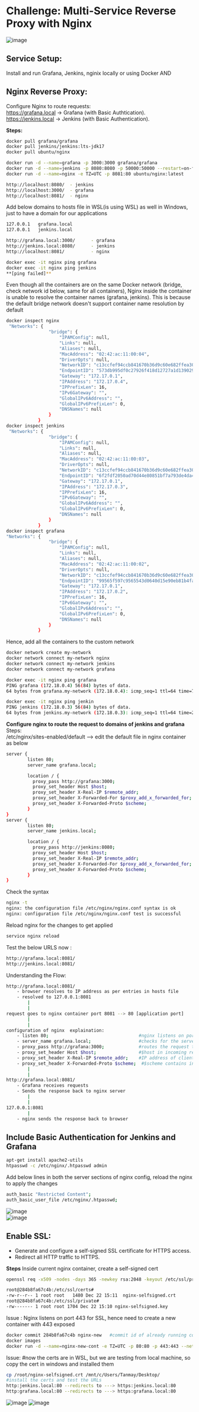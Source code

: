 # Challenge: Multi-Service Reverse Proxy with Nginx

![image](https://github.com/user-attachments/assets/2ba849e3-79a1-4562-afbe-8c43bb899bfe)


## **Service Setup:**  
Install and run Grafana, Jenkins,  nginix locally or using Docker AND  
## **Nginx Reverse Proxy:**  
Configure Nginx to route requests:  
https://grafana.local → Grafana (with Basic Authtication).  
https://jenkins.local → Jenkins (with Basic Authentication).  

**Steps:**
```bash
docker pull grafana/grafana
docker pull jenkins/jenkins:lts-jdk17
docker pull ubuntu/nginx

docker run -d --name=grafana -p 3000:3000 grafana/grafana
docker run -d --name=jenkins -p 8080:8080 -p 50000:50000 --restart=on-failure -v jenkins_home:/var/jenkins_home jenkins/jenkins:lts-jdk17
docker run -d --name=nginx -e TZ=UTC -p 8081:80 ubuntu/nginx:latest

http://localhost:8080/	- jenkins
http://localhost:3000/	- grafana
http://localhost:8081/	- nginx
````
Add below domains to hosts file in WSL(is using WSL) as well in Windows, just to have a domain for our applications  
```bash
127.0.0.1   grafana.local
127.0.0.1   jenkins.local

http://grafana.local:3000/		- grafana
http://jenkins.local:8080/		- jenkins
http://localhost:8081/			- nginx

docker exec -it nginx ping grafana
docker exec -it nginx ping jenkins
**[ping failed]**
```
Even though all the containers are on the same Docker network (bridge, check network id below, same for all containers), Nginx inside the container is unable to resolve the container names (grafana, jenkins). This is because the default bridge network doesn't support container name resolution by default  
```bash
docker inspect nginx
 "Networks": {
                "bridge": {
                    "IPAMConfig": null,
                    "Links": null,
                    "Aliases": null,
                    "MacAddress": "02:42:ac:11:00:04",
                    "DriverOpts": null,
                    "NetworkID": "c13ccfef94ccb841670b36d9c60e682ffea3021b1fe8922b2c80f68c1f856bab",
                    "EndpointID": "573db995df0c27926f418d12727a1d139029fda1bd617ddb490b5e9a0d550554",
                    "Gateway": "172.17.0.1",
                    "IPAddress": "172.17.0.4",
                    "IPPrefixLen": 16,
                    "IPv6Gateway": "",
                    "GlobalIPv6Address": "",
                    "GlobalIPv6PrefixLen": 0,
                    "DNSNames": null
                }
			}
docker inspect jenkins
 "Networks": {
                "bridge": {
                    "IPAMConfig": null,
                    "Links": null,
                    "Aliases": null,
                    "MacAddress": "02:42:ac:11:00:03",
                    "DriverOpts": null,
                    "NetworkID": "c13ccfef94ccb841670b36d9c60e682ffea3021b1fe8922b2c80f68c1f856bab",
                    "EndpointID": "6f2fdf2050ad70d44e80851bf7a793de4da46c70d2aed05921d0ea5ac2bee8b4",
                    "Gateway": "172.17.0.1",
                    "IPAddress": "172.17.0.3",
                    "IPPrefixLen": 16,
                    "IPv6Gateway": "",
                    "GlobalIPv6Address": "",
                    "GlobalIPv6PrefixLen": 0,
                    "DNSNames": null
                }
			}
docker inspect grafana
"Networks": {
                "bridge": {
                    "IPAMConfig": null,
                    "Links": null,
                    "Aliases": null,
                    "MacAddress": "02:42:ac:11:00:02",
                    "DriverOpts": null,
                    "NetworkID": "c13ccfef94ccb841670b36d9c60e682ffea3021b1fe8922b2c80f68c1f856bab",
                    "EndpointID": "99565f597c9565543d0640d15e90eb81b4fafe06854fe8eab3bc87354b778f3e",
                    "Gateway": "172.17.0.1",
                    "IPAddress": "172.17.0.2",
                    "IPPrefixLen": 16,
                    "IPv6Gateway": "",
                    "GlobalIPv6Address": "",
                    "GlobalIPv6PrefixLen": 0,
                    "DNSNames": null
                }
			}
```
Hence, add all the containers to the custom network  
```bash
docker network create my-network
docker network connect my-network nginx
docker network connect my-network jenkins
docker network connect my-network grafana

docker exec -it nginx ping grafana
PING grafana (172.18.0.4) 56(84) bytes of data.
64 bytes from grafana.my-network (172.18.0.4): icmp_seq=1 ttl=64 time=7.28 ms

docker exec -it nginx ping jenkin
PING jenkins (172.18.0.3) 56(84) bytes of data.
64 bytes from jenkins.my-network (172.18.0.3): icmp_seq=1 ttl=64 time=20.5 ms
```
**Configure nginx to route the request to domains of jenkins and grafana**  
Steps:  
/etc/nginx/sites-enabled/default --> edit the default file in nginx container as below  
```bash
server {
        listen 80;
        server_name grafana.local;

        location / {
          proxy_pass http://grafana:3000;
          proxy_set_header Host $host;
          proxy_set_header X-Real-IP $remote_addr;
          proxy_set_header X-Forwarded-For $proxy_add_x_forwarded_for;
          proxy_set_header X-Forwarded-Proto $scheme;
        }
}
server {
        listen 80;
        server_name jenkins.local;

        location / {
          proxy_pass http://jenkins:8080;
          proxy_set_header Host $host;
          proxy_set_header X-Real-IP $remote_addr;
          proxy_set_header X-Forwarded-For $proxy_add_x_forwarded_for;
          proxy_set_header X-Forwarded-Proto $scheme;
        }
}
```
Check the syntax  
```bash
nginx -t
nginx: the configuration file /etc/nginx/nginx.conf syntax is ok
nginx: configuration file /etc/nginx/nginx.conf test is successful
```
Reload nginx for the changes to get applied  
```bash
service nginx reload
```
Test the below URLS now :  
```bash
http://grafana.local:8081/
http://jenkins.local:8081/
```
Understanding the Flow:
```bash
http://grafana.local:8081/
	- browser resolves to IP address as per entries in hosts file
	- resolved to 127.0.0.1:8081
		|
		|
request goes to nginx container port 8081 --> 80 [application port]
		|
		|
configuration of nginx  explaination:
	- listen 80;                                  #nginx listens on port 80
	- server_name grafana.local;                  #checks for the server grafana.local
	- proxy_pass http://grafana:3000;             #routes the request to grafana container running on port 3000
	- proxy_set_header Host $host;                #$host in incoming request is host info (grafana.local), backend Grafana knows from which domain req came in
	- proxy_set_header X-Real-IP $remote_addr;    #IP address of client making the request
	- proxy_set_header X-Forwarded-Proto $scheme;  #$scheme contains info about whether  the incoming request in http or https
		|
		|
http://grafana.local:8081/
	- Grafana receives requests
	- Sends the response back to nginx server
		|
		|
127.0.0.1:8081
		|
	- nginx sends the response back to browser
```
## **Include Basic Authentication for Jenkins and  Grafana**
```bash
apt-get install apache2-utils
htpasswd -c /etc/nginx/.htpasswd admin
````
Add below lines in both the server sections of nginx config, reload the nginx to apply the changes
```bash
auth_basic "Restricted Content";
auth_basic_user_file /etc/nginx/.htpasswd;
````
![image](https://github.com/user-attachments/assets/4c19b5b0-5542-4eb3-bf3a-ae4281024609)  
![image](https://github.com/user-attachments/assets/c54370b2-f61b-4601-9b58-757bbda8421a)

## **Enable SSL:**
- Generate and configure a self-signed SSL certificate for HTTPS access.  
- Redirect all HTTP traffic to HTTPS.

**Steps**
Inside current nginx container, create a self-signed cert
```bash
openssl req -x509 -nodes -days 365 -newkey rsa:2048 -keyout /etc/ssl/private/nginx-selfsigned.key -out /etc/ssl/certs/nginx-selfsigned.crt

root@284b8fa67c4b:/etc/ssl/certs#
-rw-r--r-- 1 root root   1480 Dec 22 15:11  nginx-selfsigned.crt
root@284b8fa67c4b:/etc/ssl/private#
-rw------- 1 root root 1704 Dec 22 15:10 nginx-selfsigned.key
```` 
Issue : Nginx listens on port 443 for SSL, hence need to create a new container with 443 exposed  
```bash
docker commit 284b8fa67c4b nginx-new   #commit id of already running container
docker images
docker run -d --name=nginx-new-cont -e TZ=UTC -p 80:80 -p 443:443 --network=my-network nginx-new:latest
````
Issue: #now the certs are in WSL, but we are testing from local machine, so copy the cert in windows and installed them  
```bash
cp /root/nginx-selfsigned.crt /mnt/c/Users/Tanmay/Desktop/
#install the certs and test the URLs
http:jenkins.local:80 --redirects to ---> https:jenkins.local:80
http:grafana.local:80 --redirects to ---> https:grafana.local:80
````
![image](https://github.com/user-attachments/assets/7eccb787-a22b-45fa-87a5-0cdc96fee650)
![image](https://github.com/user-attachments/assets/f6875753-f22f-4824-a30d-9fa9a12af50f)


